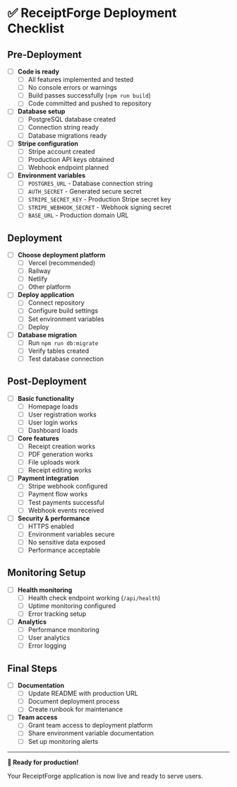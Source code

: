 # ✅ ReceiptForge Deployment Checklist

## Pre-Deployment

- [ ] **Code is ready**
  - [ ] All features implemented and tested
  - [ ] No console errors or warnings
  - [ ] Build passes successfully (`npm run build`)
  - [ ] Code committed and pushed to repository

- [ ] **Database setup**
  - [ ] PostgreSQL database created
  - [ ] Connection string ready
  - [ ] Database migrations ready

- [ ] **Stripe configuration**
  - [ ] Stripe account created
  - [ ] Production API keys obtained
  - [ ] Webhook endpoint planned

- [ ] **Environment variables**
  - [ ] `POSTGRES_URL` - Database connection string
  - [ ] `AUTH_SECRET` - Generated secure secret
  - [ ] `STRIPE_SECRET_KEY` - Production Stripe secret key
  - [ ] `STRIPE_WEBHOOK_SECRET` - Webhook signing secret
  - [ ] `BASE_URL` - Production domain URL

## Deployment

- [ ] **Choose deployment platform**
  - [ ] Vercel (recommended)
  - [ ] Railway
  - [ ] Netlify
  - [ ] Other platform

- [ ] **Deploy application**
  - [ ] Connect repository
  - [ ] Configure build settings
  - [ ] Set environment variables
  - [ ] Deploy

- [ ] **Database migration**
  - [ ] Run `npm run db:migrate`
  - [ ] Verify tables created
  - [ ] Test database connection

## Post-Deployment

- [ ] **Basic functionality**
  - [ ] Homepage loads
  - [ ] User registration works
  - [ ] User login works
  - [ ] Dashboard loads

- [ ] **Core features**
  - [ ] Receipt creation works
  - [ ] PDF generation works
  - [ ] File uploads work
  - [ ] Receipt editing works

- [ ] **Payment integration**
  - [ ] Stripe webhook configured
  - [ ] Payment flow works
  - [ ] Test payments successful
  - [ ] Webhook events received

- [ ] **Security & performance**
  - [ ] HTTPS enabled
  - [ ] Environment variables secure
  - [ ] No sensitive data exposed
  - [ ] Performance acceptable

## Monitoring Setup

- [ ] **Health monitoring**
  - [ ] Health check endpoint working (`/api/health`)
  - [ ] Uptime monitoring configured
  - [ ] Error tracking setup

- [ ] **Analytics**
  - [ ] Performance monitoring
  - [ ] User analytics
  - [ ] Error logging

## Final Steps

- [ ] **Documentation**
  - [ ] Update README with production URL
  - [ ] Document deployment process
  - [ ] Create runbook for maintenance

- [ ] **Team access**
  - [ ] Grant team access to deployment platform
  - [ ] Share environment variable documentation
  - [ ] Set up monitoring alerts

---

**🎉 Ready for production!**

Your ReceiptForge application is now live and ready to serve users.
